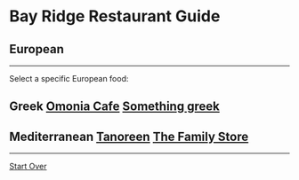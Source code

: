 # Bay Ridge Restaurant Guide
## European
---
Select a specific European food:
## Greek [Omonia Cafe](https://omoniacafe.com/) [Something greek](https://www.somethingreekonline.com/)
## Mediterranean [Tanoreen]( https://tanoreen.com/) [The Family Store](http://familystorecooks.com/)
---
[Start Over](../home.md)